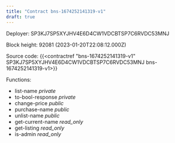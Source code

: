 ```yaml
---
title: "Contract bns-1674252141319-v1"
draft: true
---
```

Deployer: SP3KJ7SP5XYJHV4E6D4CW1VDCBTSP7C6RVDC53MNJ


 



Block height: 92081 (2023-01-20T22:08:12.000Z)

Source code: {{<contractref "bns-1674252141319-v1" SP3KJ7SP5XYJHV4E6D4CW1VDCBTSP7C6RVDC53MNJ bns-1674252141319-v1>}}

Functions:

* list-name _private_
* to-bool-response _private_
* change-price _public_
* purchase-name _public_
* unlist-name _public_
* get-current-name _read_only_
* get-listing _read_only_
* is-admin _read_only_
